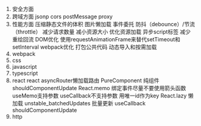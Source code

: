 1. 安全方面
2. 跨域方面
  jsonp
  cors
  postMessage
  proxy
3. 性能方面
  压缩静态文件的体积
  图片懒加载
  事件委托
  防抖（debounce）/节流（throttle）
  减少请求数量
  减小资源大小 
  优化资源加载 异步script标签
  减少重绘回流
  DOM优化
  使用requestAnimationFrame来替代setTimeout和setInterval
  webpack优化 打包公共代码 动态导入和按需加载
4. webpack
5. css
6. javascript
7. typescript
8. react
  react asyncRouter懒加载路由
  PureComponent 纯组件 shouldComponentUpdate React.memo
  绑定事件尽量不要使用箭头函数
  useMemo支持参数 useCallback不支持参数
  用唯一id作为key
  React.lazy 懒加载
  unstable_batchedUpdates 批量更新
  useCallback shouldComponentUpdate
9. http
